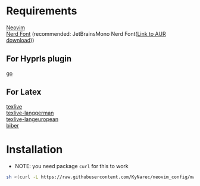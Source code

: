 # Requirements

[Neovim](https://neovim.io/)\
[Nerd Font](https://www.nerdfonts.com/font-downloads) (recommended: JetBrainsMono Nerd Font([Link to AUR download](https://archlinux.org/packages/extra/any/ttf-jetbrains-mono-nerd/)))

## For Hyprls plugin

[go](https://go.dev/doc/install)

## For Latex

[texlive](https://aur.archlinux.org/packages/texlive)\
[texlive-langgerman](https://aur.archlinux.org/packages/texlive-langgerman)\
[texlive-langeuropean](https://aur.archlinux.org/packages/texlive-langeuropean)\
[biber](https://aur.archlinux.org/packages/biber)

# Installation

- NOTE: you need package `curl` for this to work

```bash
sh <(curl -L https://raw.githubusercontent.com/KyNarec/neovim_config/main/install.sh)
```
